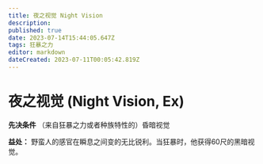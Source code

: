 ```yaml
---
title: 夜之视觉 Night Vision
description: 
published: true
date: 2023-07-14T15:44:05.647Z
tags: 狂暴之力
editor: markdown
dateCreated: 2023-07-11T00:05:42.819Z
---
```


# 夜之视觉 (Night Vision, Ex)

**先决条件** （来自狂暴之力或者种族特性的）昏暗视觉

**益处：** 野蛮人的感官在瞬息之间变的无比锐利。当狂暴时，他获得60尺的黑暗视觉。
